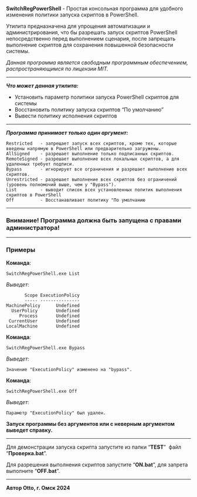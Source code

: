 **SwitchRegPowerShell** - Простая консольная программа для удобного изменения политики запуска скриптов в PowerShell.

Утилита предназначена для упрощения автоматизации и администрирования, что бы разрешать запуск скриптов PowerShell непосредственно перед выполнением сценария, после запрещать выполнение скриптов для сохранения повышенной безопасности системы.

_Данная программа является свободным программным обеспечением, распространяющимся по лицензии MIT._

---

_**Что может данная утилита:**_

*   Установить параметр политики запуска PowerShell скриптов для системы
*   Восстановить политику запуска скриптов “По умолчанию”
*   Вывести политику исполнения скриптов

---

_**Программа принимает только один аргумент:**_

```plaintext
Restricted   - запрещает запуск всех скриптов, кроме тех, которые введены напрямую в PowerShell или предварительно загружены.
AllSigned    - разрешает выполнение только подписанных скриптов.
RemoteSigned - разрешает выполнение всех локальных скриптов, а для удаленных требует подписи.
Bypass       - игнорирует все ограничения и разрешает выполнение всех скриптов.
Unrestricted - разрешает выполнение всех скриптов без ограничений (уровень полномочий выше, чем у "Bypass").
List         - выводит список всех установленных политик выполнения скриптов в PowerShell
Off          - Восстанавливает политику "По умолчанию
```

---

### Внимание! Программа должна быть запущена с правами администратора!

---

### Примеры

**Команда**:

```plaintext
SwitchRegPowerShell.exe List
```

_Выведет_:

```plaintext
       Scope ExecutionPolicy
       ----- ---------------
MachinePolicy      Undefined
  UserPolicy       Undefined
     Process       Undefined
 CurrentUser       Undefined
LocalMachine       Undefined
```

**Команда**:

```plaintext
SwitchRegPowerShell.exe Bypass
```

_Выведет_:

```plaintext
Значение "ExecutionPolicy" изменено на "bypass".
```

**Команда**:

```plaintext
SwitchRegPowerShell.exe Off
```

_Выведет_:

```plaintext
Параметр "ExecutionPolicy" был удален.
```

**Запуск программы без аргументов или с неверным аргументом выведет справку.**

---

Для демонстрации запуска скрипта запустите из папки “**TEST**”  файл “**Проверка.bat**”.

Для разрешения выполнения скриптов запустите “**ON.bat**”, для запрета выполните “**OFF.bat**”.

---

**Автор Otto, г. Омск 2024**
